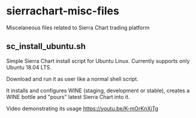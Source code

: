 # sierrachart-misc-files

Miscelaneous files related to Sierra Chart trading platform

## sc_install_ubuntu.sh

Simple Sierra Chart install script for Ubuntu Linux.
Currently supports only Ubuntu 18.04 LTS.

Download and run it as user like a normal shell script.

It installs and configures WINE (staging, development or stable),
creates a WINE bottle and "pours" latest Sierra Chart into it.

Video demonstrating its usage https://youtu.be/K-mOrKnXjTg
